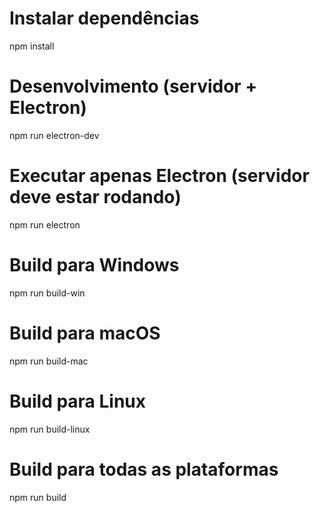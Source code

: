# Instalar dependências
npm install

# Desenvolvimento (servidor + Electron)
npm run electron-dev

# Executar apenas Electron (servidor deve estar rodando)
npm run electron

# Build para Windows
npm run build-win

# Build para macOS
npm run build-mac

# Build para Linux
npm run build-linux

# Build para todas as plataformas
npm run build